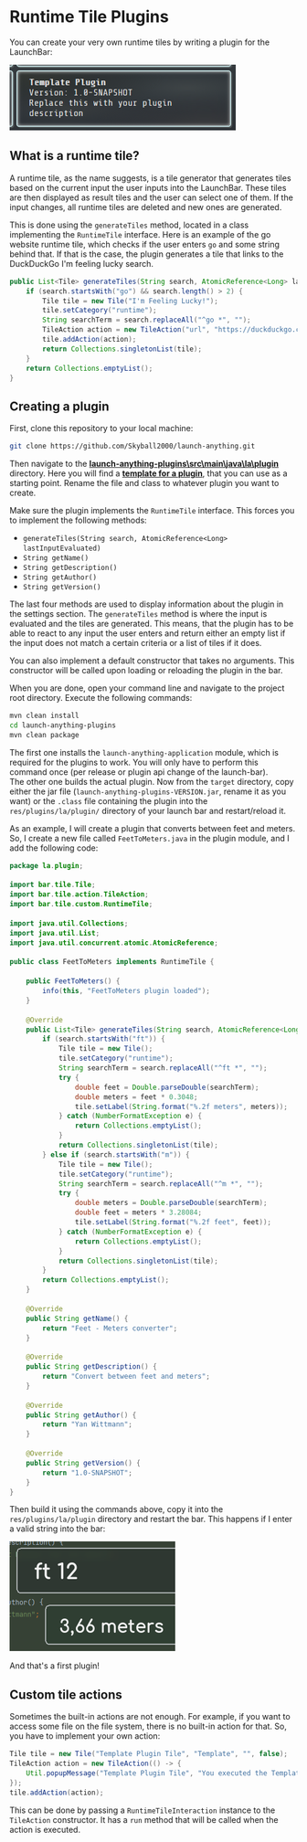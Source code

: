 # Runtime Tile Plugins

You can create your very own runtime tiles by writing a plugin for the LaunchBar:

![Template Plugin in settings](img/teplatePluginSettings.png)

## What is a runtime tile?

A runtime tile, as the name suggests, is a tile generator that generates tiles based on the current input the user
inputs into the LaunchBar. These tiles are then displayed as result tiles and the user can select one of them. If the
input changes, all runtime tiles are deleted and new ones are generated.

This is done using the `generateTiles` method, located in a class implementing the `RuntimeTile` interface. Here is an
example of the go website runtime tile, which checks if the user enters `go` and some string behind that. If that is the
case, the plugin generates a tile that links to the DuckDuckGo I'm feeling lucky search.

```java
public List<Tile> generateTiles(String search, AtomicReference<Long> lastInputEvaluated) {
    if (search.startsWith("go") && search.length() > 2) {
        Tile tile = new Tile("I'm Feeling Lucky!");
        tile.setCategory("runtime");
        String searchTerm = search.replaceAll("^go *", "");
        TileAction action = new TileAction("url", "https://duckduckgo.com/?q=!ducky+" + Util.urlEncode(searchTerm));
        tile.addAction(action);
        return Collections.singletonList(tile);
    }
    return Collections.emptyList();
}
```

## Creating a plugin

First, clone this repository to your local machine:

```bash
git clone https://github.com/Skyball2000/launch-anything.git
```

Then navigate to the
**[launch-anything-plugins\src\main\java\la\plugin](../launch-anything-plugins/src/main/java/la/plugin)** directory.
Here you will find a
**[template for a plugin](../launch-anything-plugins/src/main/java/la/plugin/PluginTemplate.java)**, that you can use as
a starting point. Rename the file and class to whatever plugin you want to create.

Make sure the plugin implements the `RuntimeTile` interface. This forces you to implement the following methods:

- `generateTiles(String search, AtomicReference<Long> lastInputEvaluated)`
- `String getName()`
- `String getDescription()`
- `String getAuthor()`
- `String getVersion()`

The last four methods are used to display information about the plugin in the settings section. The `generateTiles`
method is where the input is evaluated and the tiles are generated. This means, that the plugin has to be able to react
to any input the user enters and return either an empty list if the input does not match a certain criteria or a list of
tiles if it does.

You can also implement a default constructor that takes no arguments. This constructor will be called upon loading or
reloading the plugin in the bar.

When you are done, open your command line and navigate to the project root directory. Execute the following commands:

```bash
mvn clean install
cd launch-anything-plugins
mvn clean package
```

The first one installs the `launch-anything-application` module, which is required for the plugins to work. You will
only have to perform this command once (per release or plugin api change of the launch-bar).  
The other one builds the actual plugin. Now from the `target` directory, copy either the jar file
(`launch-anything-plugins-VERSION.jar`, rename it as you want) or the `.class`  file containing the plugin into the
`res/plugins/la/plugin/` directory of your launch bar and restart/reload it.

As an example, I will create a plugin that converts between feet and meters.  
So, I create a new file called `FeetToMeters.java` in the plugin module, and I add the following code:

```java
package la.plugin;

import bar.tile.Tile;
import bar.tile.action.TileAction;
import bar.tile.custom.RuntimeTile;

import java.util.Collections;
import java.util.List;
import java.util.concurrent.atomic.AtomicReference;

public class FeetToMeters implements RuntimeTile {

    public FeetToMeters() {
        info(this, "FeetToMeters plugin loaded");
    }

    @Override
    public List<Tile> generateTiles(String search, AtomicReference<Long> lastInputEvaluated) {
        if (search.startsWith("ft")) {
            Tile tile = new Tile();
            tile.setCategory("runtime");
            String searchTerm = search.replaceAll("^ft *", "");
            try {
                double feet = Double.parseDouble(searchTerm);
                double meters = feet * 0.3048;
                tile.setLabel(String.format("%.2f meters", meters));
            } catch (NumberFormatException e) {
                return Collections.emptyList();
            }
            return Collections.singletonList(tile);
        } else if (search.startsWith("m")) {
            Tile tile = new Tile();
            tile.setCategory("runtime");
            String searchTerm = search.replaceAll("^m *", "");
            try {
                double meters = Double.parseDouble(searchTerm);
                double feet = meters * 3.28084;
                tile.setLabel(String.format("%.2f feet", feet));
            } catch (NumberFormatException e) {
                return Collections.emptyList();
            }
            return Collections.singletonList(tile);
        }
        return Collections.emptyList();
    }

    @Override
    public String getName() {
        return "Feet - Meters converter";
    }

    @Override
    public String getDescription() {
        return "Convert between feet and meters";
    }

    @Override
    public String getAuthor() {
        return "Yan Wittmann";
    }

    @Override
    public String getVersion() {
        return "1.0-SNAPSHOT";
    }
}
```

Then build it using the commands above, copy it into the `res/plugins/la/plugin` directory and restart the bar.
This happens if I enter a valid string into the bar:

![Feet to Meters in bar](img/feetToMetersPlugin.png)

And that's a first plugin!

## Custom tile actions

Sometimes the built-in actions are not enough. For example, if you want to access some file on the file system, there is
no built-in action for that. So, you have to implement your own action:

```java
Tile tile = new Tile("Template Plugin Tile", "Template", "", false);
TileAction action = new TileAction(() -> {
    Util.popupMessage("Template Plugin Tile", "You executed the Template Plugin Tile!");
});
tile.addAction(action);
```

This can be done by passing a `RuntimeTileInteraction` instance to the `TileAction` constructor. It has a `run` method
that will be called when the action is executed.

